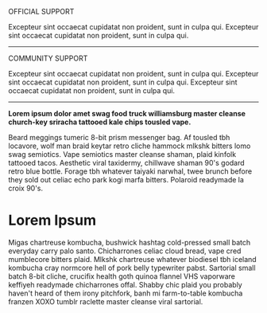 <heading-label style="primary">OFFICIAL SUPPORT</heading-label>

<project bullet="primary" title="JavaScript Library">
Excepteur sint occaecat cupidatat non proident, sunt in culpa qui.
</project>

<project bullet="primary" title="C Library">
Excepteur sint occaecat cupidatat non proident, sunt in culpa qui.
</project>

---

<heading-label style="secondary">COMMUNITY SUPPORT</heading-label>

<project bullet="secondary" title="Java Library">
Excepteur sint occaecat cupidatat non proident, sunt in culpa qui.
</project>

<project bullet="secondary" title="Python Library">
Excepteur sint occaecat cupidatat non proident, sunt in culpa qui.
</project>

<project bullet="secondary" title="Golang Library">
Excepteur sint occaecat cupidatat non proident, sunt in culpa qui.
</project>

---

**Lorem ipsum dolor amet swag food truck williamsburg master cleanse church-key sriracha tattooed kale chips tousled vape.**

Beard meggings tumeric 8-bit prism messenger bag. Af tousled tbh locavore, wolf man braid keytar retro cliche hammock mlkshk bitters lomo swag semiotics. Vape semiotics master cleanse shaman, plaid kinfolk tattooed tacos. Aesthetic viral taxidermy, chillwave shaman 90&apos;s godard retro blue bottle. Forage tbh whatever taiyaki narwhal, twee brunch before they sold out celiac echo park kogi marfa bitters. Polaroid readymade la croix 90&apos;s.

# Lorem Ipsum

Migas chartreuse kombucha, bushwick hashtag cold-pressed small batch everyday carry palo santo. Chicharrones celiac cloud bread, vape cred mumblecore bitters plaid. Mlkshk chartreuse whatever biodiesel tbh iceland kombucha cray normcore hell of pork belly typewriter pabst. Sartorial small batch 8-bit cliche, crucifix health goth quinoa flannel VHS vaporware keffiyeh readymade chicharrones offal. Shabby chic plaid you probably haven&apos;t heard of them irony pitchfork, banh mi farm-to-table kombucha franzen XOXO tumblr raclette master cleanse viral sartorial. 
